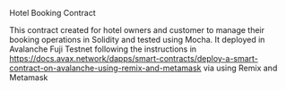 Hotel Booking Contract

This contract created for hotel owners and customer to manage their booking operations in Solidity and tested using Mocha. It deployed in Avalanche Fuji Testnet following the instructions in https://docs.avax.network/dapps/smart-contracts/deploy-a-smart-contract-on-avalanche-using-remix-and-metamask via using Remix and Metamask

